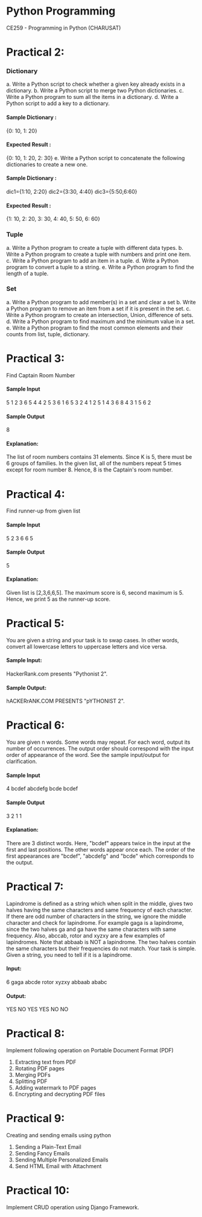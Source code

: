 # Python Programming
CE259 - Programming in Python (CHARUSAT)

# Practical 2:
### Dictionary
a. Write a Python script to check whether a given key already exists in a dictionary.
b. Write a Python script to merge two Python dictionaries.
c. Write a Python program to sum all the items in a dictionary.
d. Write a Python script to add a key to a dictionary.
#### Sample Dictionary :
{0: 10, 1: 20}
#### Expected Result :
{0: 10, 1: 20, 2: 30}
e. Write a Python script to concatenate the following dictionaries to create a new one.
#### Sample Dictionary :
dic1={1:10, 2:20}
dic2={3:30, 4:40}
dic3={5:50,6:60}
#### Expected Result :
{1: 10, 2: 20, 3: 30, 4: 40, 5: 50, 6: 60}
### Tuple
a. Write a Python program to create a tuple with different data types.
b. Write a Python program to create a tuple with numbers and print one item.
c. Write a Python program to add an item in a tuple.
d. Write a Python program to convert a tuple to a string.
e. Write a Python program to find the length of a tuple. 
### Set
a. Write a Python program to add member(s) in a set and clear a set
b. Write a Python program to remove an item from a set if it is present in the set.
c. Write a Python program to create an intersection, Union, difference of sets.
d. Write a Python program to find maximum and the minimum value in a set.
e. Write a Python program to find the most common elements and their counts from list, tuple, dictionary.


# Practical 3:
Find Captain Room Number
#### Sample Input
5
1 2 3 6 5 4 4 2 5 3 6 1 6 5 3 2 4 1 2 5 1 4 3 6 8 4 3 1 5 6 2
#### Sample Output
8
#### Explanation: 
The list of room numbers contains 31 elements. Since K is 5, there must be 6 groups of families. In the given list, all of the numbers repeat 5 times except for room number 8. Hence, 8 is the Captain's room number.


# Practical 4:
Find runner-up from given list
#### Sample Input
5
2 3 6 6 5
#### Sample Output
5
#### Explanation:
Given list is [2,3,6,6,5]. The maximum score is 6, second maximum is 5. Hence, we print 5 as the runner-up score.


# Practical 5:
You are given a string and your task is to swap cases. In other words, convert all lowercase letters to uppercase letters and vice versa.
#### Sample Input:
HackerRank.com presents "Pythonist 2".
#### Sample Output: 
hACKERrANK.COM PRESENTS "pYTHONIST 2".


# Practical 6:
You are given n words. Some words may repeat. For each word, output its number of occurrences. The output order should correspond with the input order of appearance of the word. See the sample input/output for clarification.
#### Sample Input
4
bcdef
abcdefg
bcde
bcdef
#### Sample Output
3
2 1 1
#### Explanation:
There are 3 distinct words. Here, "bcdef" appears twice in the input at the first and last positions. The other words appear once each. The order of the first appearances are "bcdef", "abcdefg" and "bcde" which corresponds to the output.


# Practical 7:
Lapindrome is defined as a string which when split in the middle, gives two halves having the same characters and same frequency of each character. If there are odd number of characters in the string, we ignore the middle character and check for lapindrome. For example gaga is a lapindrome, since the two halves ga and ga have the same characters with same frequency. Also, abccab, rotor and xyzxy are a few examples of lapindromes. Note that abbaab is NOT a lapindrome. The two halves contain the same characters but their frequencies do not match. Your task is simple. Given a string, you need to tell if it is a lapindrome.
#### Input:
6
gaga
abcde
rotor
xyzxy
abbaab
ababc
#### Output:
YES
NO
YES
YES
NO
NO


# Practical 8:
Implement following operation on Portable Document Format (PDF)
1. Extracting text from PDF
2. Rotating PDF pages
3. Merging PDFs
4. Splitting PDF
5. Adding watermark to PDF pages
6. Encrypting and decrypting PDF files


# Practical 9:
Creating and sending emails using python
1. Sending a Plain-Text Email
2. Sending Fancy Emails
3. Sending Multiple Personalized Emails
4. Send HTML Email with Attachment


# Practical 10:
Implement CRUD operation using Django Framework.

